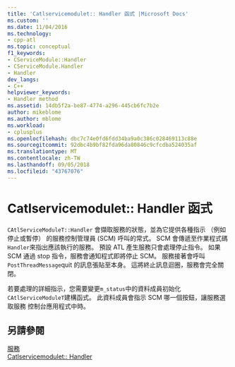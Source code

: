 ```yaml
---
title: 'Catlservicemodulet:: Handler 函式 |Microsoft Docs'
ms.custom: ''
ms.date: 11/04/2016
ms.technology:
- cpp-atl
ms.topic: conceptual
f1_keywords:
- CServiceModule::Handler
- CServiceModule.Handler
- Handler
dev_langs:
- C++
helpviewer_keywords:
- Handler method
ms.assetid: 14db5f2a-be87-4774-a296-445cb6fc7b2e
author: mikeblome
ms.author: mblome
ms.workload:
- cplusplus
ms.openlocfilehash: dbc7c74e0fd6fdd34ba9a0c386c028469113c88e
ms.sourcegitcommit: 92dbc4b9bf82fda96da80846c9cfcdba524035af
ms.translationtype: MT
ms.contentlocale: zh-TW
ms.lasthandoff: 09/05/2018
ms.locfileid: "43767076"
---
```

# <a name="catlservicemodulethandler-function"></a>Catlservicemodulet:: Handler 函式

`CAtlServiceModuleT::Handler` 會擷取服務的狀態，並為它提供各種指示 （例如停止或暫停） 的服務控制管理員 (SCM) 呼叫的常式。 SCM 會傳遞至作業程式碼`Handler`來指出應該執行的服務。 預設 ATL 產生服務只會處理停止指令。 如果 SCM 通過 stop 指令，服務會通知程式即將停止 SCM。 服務接著會呼叫`PostThreadMessage`quit 的訊息張貼至本身。 這將終止訊息迴圈，服務會完全關閉。

若要處理的詳細指示，您需要變更`m_status`中的資料成員初始化`CAtlServiceModuleT`建構函式。 此資料成員會指示 SCM 哪一個按鈕，讓服務選取服務 控制台應用程式中時。

## <a name="see-also"></a>另請參閱

[服務](../atl/atl-services.md)   
[Catlservicemodulet:: Handler](../atl/reference/catlservicemodulet-class.md#handler)


